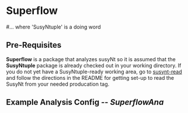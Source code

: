# Superflow
#... where 'SusyNtuple' is a doing word

## Pre-Requisites

**Superflow** is a package that analyzes susyNt so it is assumed that the **SusyNtuple** package is already checked out in your working directory. 
If you do not yet have a SusyNtuple-ready working area, go to [susynt-read](https://github.com/susynt/susynt-read/tree/mc15) and follow the
directions in the README for getting set-up to read the SusyNt from your needed producation tag.
    
## Example Analysis Config -- *SuperflowAna*
